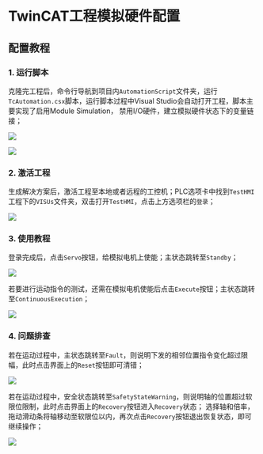 # TwinCAT工程模拟硬件配置

## 配置教程

### 1. 运行脚本

克隆完工程后，命令行导航到项目内`AutomationScript`文件夹，运行`TcAutomation.csx`脚本，运行脚本过程中Visual Studio会自动打开工程，脚本主要实现了启用Module Simulation，
禁用I/O硬件，建立模拟硬件状态下的变量链接；

![](./Script_Path.png)

![](./Module_Status.png)

### 2. 激活工程

生成解决方案后，激活工程至本地或者远程的工控机；PLC选项卡中找到`TestHMI`工程下的`VISUs`文件夹，双击打开`TestHMI`，点击上方选项栏的`登录`；

![](./TestHMI.png)

### 3. 使用教程

登录完成后，点击`Servo`按钮，给模拟电机上使能；主状态跳转至`Standby`；

![](./Simulate_Standby_State.png)

若要进行运动指令的测试，还需在模拟电机使能后点击`Execute`按钮；主状态跳转至`ContinuousExecution`；

![](./Simulate_Moving_State.png)

### 4. 问题排查

若在运动过程中，主状态跳转至`Fault`，则说明下发的相邻位置指令变化超过限幅，此时点击界面上的`Reset`按钮即可清错；

![](./Simulate_Fault_State.png)

若在运动过程中，安全状态跳转至`SafetyStateWarning`，则说明轴的位置超过软限位限制，此时点击界面上的`Recovery`按钮进入`Recovery`状态；
选择轴和倍率，拖动滑动条将轴移动至软限位以内，再次点击`Recovery`按钮退出恢复状态，即可继续操作；

![](./Simulate_Warning_State.png)